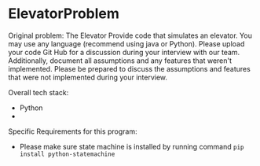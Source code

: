 # ElevatorProblem

Original problem: 
The Elevator
Provide code that simulates an elevator.  You may use any language (recommend using java or Python). 
Please upload your code Git Hub for a discussion during your interview with our team.
Additionally, document all assumptions and any features that weren't implemented.
Please be prepared to discuss the assumptions and features that were not implemented during your interview.

Overall tech stack: 
* Python 
* 

Specific Requirements for this program: 
* Please make sure state machine is installed by running command ```pip install python-statemachine```
 
